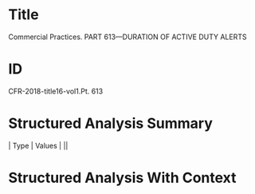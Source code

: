 # Title

 Commercial Practices. PART 613—DURATION OF ACTIVE DUTY ALERTS


# ID

 CFR-2018-title16-vol1.Pt. 613


# Structured Analysis Summary

| Type   | Values   |
||


# Structured Analysis With Context

 


